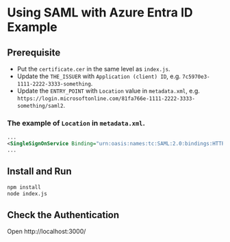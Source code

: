 # Using SAML with Azure Entra ID Example

## Prerequisite
- Put the `certificate.cer` in the same level as `index.js`.
- Update the `THE_ISSUER` with `Application (client) ID`, e.g. `7c5970e3-1111-2222-3333-something`.
- Update the `ENTRY_POINT` with `Location` value in `metadata.xml`, e.g. `https://login.microsoftonline.com/81fa766e-1111-2222-3333-something/saml2`.


### The example of `Location` in `metadata.xml`.
```xml
...
<SingleSignOnService Binding="urn:oasis:names:tc:SAML:2.0:bindings:HTTP-POST" Location="https://login.microsoftonline.com/81fa766e-1111-2222-3333-something/saml2" />
...

```

## Install and Run
```bash
npm install
node index.js
```

## Check the Authentication
Open http://localhost:3000/
